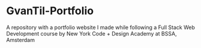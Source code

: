 # GvanTil-Portfolio
A repository with a portfolio website I made while following a Full Stack Web Development course by New York Code + Design Academy at BSSA, Amsterdam
